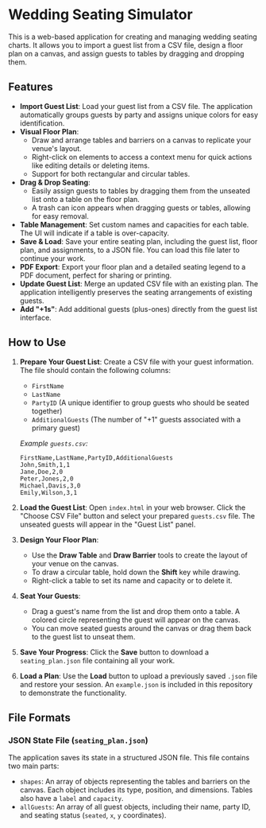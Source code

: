 # Wedding Seating Simulator

This is a web-based application for creating and managing wedding seating charts. It allows you to import a guest list from a CSV file, design a floor plan on a canvas, and assign guests to tables by dragging and dropping them.

## Features

- **Import Guest List**: Load your guest list from a CSV file. The application automatically groups guests by party and assigns unique colors for easy identification.
- **Visual Floor Plan**: 
    - Draw and arrange tables and barriers on a canvas to replicate your venue's layout.
    - Right-click on elements to access a context menu for quick actions like editing details or deleting items.
    - Support for both rectangular and circular tables.
- **Drag & Drop Seating**: 
    - Easily assign guests to tables by dragging them from the unseated list onto a table on the floor plan.
    - A trash can icon appears when dragging guests or tables, allowing for easy removal.
- **Table Management**: Set custom names and capacities for each table. The UI will indicate if a table is over-capacity.
- **Save & Load**: Save your entire seating plan, including the guest list, floor plan, and assignments, to a JSON file. You can load this file later to continue your work.
- **PDF Export**: Export your floor plan and a detailed seating legend to a PDF document, perfect for sharing or printing.
- **Update Guest List**: Merge an updated CSV file with an existing plan. The application intelligently preserves the seating arrangements of existing guests.
- **Add "+1s"**: Add additional guests (plus-ones) directly from the guest list interface.

## How to Use

1.  **Prepare Your Guest List**: Create a CSV file with your guest information. The file should contain the following columns:
    - `FirstName`
    - `LastName`
    - `PartyID` (A unique identifier to group guests who should be seated together)
    - `AdditionalGuests` (The number of "+1" guests associated with a primary guest)

    *Example `guests.csv`:*
    ```csv
    FirstName,LastName,PartyID,AdditionalGuests
    John,Smith,1,1
    Jane,Doe,2,0
    Peter,Jones,2,0
    Michael,Davis,3,0
    Emily,Wilson,3,1
    ```

2.  **Load the Guest List**: Open `index.html` in your web browser. Click the "Choose CSV File" button and select your prepared `guests.csv` file. The unseated guests will appear in the "Guest List" panel.

3.  **Design Your Floor Plan**:
    - Use the **Draw Table** and **Draw Barrier** tools to create the layout of your venue on the canvas.
    - To draw a circular table, hold down the **Shift** key while drawing.
    - Right-click a table to set its name and capacity or to delete it.

4.  **Seat Your Guests**:
    - Drag a guest's name from the list and drop them onto a table. A colored circle representing the guest will appear on the canvas.
    - You can move seated guests around the canvas or drag them back to the guest list to unseat them.

5.  **Save Your Progress**: Click the **Save** button to download a `seating_plan.json` file containing all your work.

6.  **Load a Plan**: Use the **Load** button to upload a previously saved `.json` file and restore your session. An `example.json` is included in this repository to demonstrate the functionality.

## File Formats

### JSON State File (`seating_plan.json`)

The application saves its state in a structured JSON file. This file contains two main parts:

- `shapes`: An array of objects representing the tables and barriers on the canvas. Each object includes its type, position, and dimensions. Tables also have a `label` and `capacity`.
- `allGuests`: An array of all guest objects, including their name, party ID, and seating status (`seated`, `x`, `y` coordinates).

